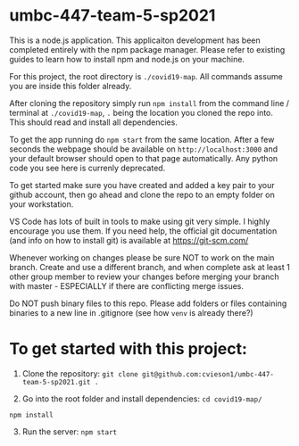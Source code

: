 # umbc-447-team-5-sp2021
This is a node.js application. This applicaiton development has been completed entirely
with the npm package manager. Please refer to existing guides to learn how to install
npm and node.js on your machine.

For this project, the root directory is `./covid19-map`. All commands assume you are 
inside this folder already.

After cloning the repository simply run `npm install` from the command line / terminal
at `./covid19-map`, `.` being the location you cloned the repo into. This should read 
and install all dependencies.

To get the app running do `npm start` from the same location. After a few seconds the 
webpage should be available on `http://localhost:3000` and your default browser should 
open to that page automatically. Any python code you see here is currenly deprecated.

To get started make sure you have created and added a key pair to your github account,
then go ahead and clone the repo to an empty folder on your workstation.

VS Code has lots of built in tools to make using git very simple. I highly encourage 
you use them. If you need help, the official git documentation (and info on how to 
install git) is available at https://git-scm.com/


Whenever working on changes please be sure NOT to work on the main branch. 
Create and use a different branch, and when complete ask at least 1 other group 
member to review your changes before merging your branch with master - ESPECIALLY
if there are conflicting merge issues.

Do NOT push binary files to this repo. Please add folders or files containing binaries
to a new line in .gitignore (see how `venv` is already there?)


# To get started with this project:

1. Clone the repository:
`git clone git@github.com:cvieson1/umbc-447-team-5-sp2021.git .`

2. Go into the root folder and install dependencies: 
`cd covid19-map/`

`npm install`

3. Run the server: 
`npm start`

